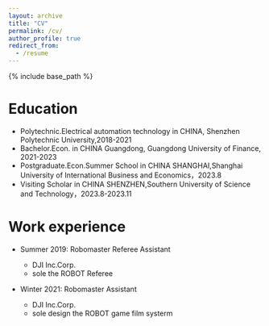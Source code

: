 ```yaml
---
layout: archive
title: "CV"
permalink: /cv/
author_profile: true
redirect_from:
  - /resume
---
```


{% include base_path %}

Education
======
* Polytechnic.Electrical automation technology in CHINA, Shenzhen Polytechnic University,2018-2021
* Bachelor.Econ. in CHINA Guangdong, Guangdong University of Finance, 2021-2023
* Postgraduate.Econ.Summer School in CHINA SHANGHAI,Shanghai University of International Business and Economics，2023.8
* Visiting Scholar in CHINA SHENZHEN,Southern University of Science and Technology，2023.8-2023.11


Work experience
======
* Summer 2019: Robomaster Referee Assistant
  * DJI Inc.Corp.
  * sole the ROBOT Referee
 

* Winter 2021: Robomaster Assistant
  * DJI Inc.Corp.
  * sole design the ROBOT game film systerm
  
